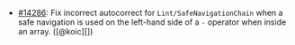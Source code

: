 * [#14286](https://github.com/rubocop/rubocop/issues/14286): Fix incorrect autocorrect for `Lint/SafeNavigationChain` when a safe navigation is used on the left-hand side of a `-` operator when inside an array. ([@koic][])
